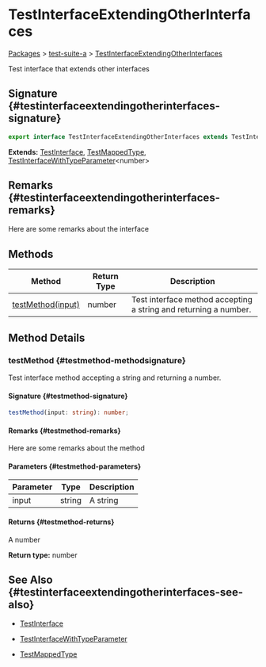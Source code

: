 # TestInterfaceExtendingOtherInterfaces

[Packages](./) &gt; [test-suite-a](./test-suite-a) &gt; [TestInterfaceExtendingOtherInterfaces](./test-suite-a/testinterfaceextendingotherinterfaces-interface)

Test interface that extends other interfaces

## Signature {#testinterfaceextendingotherinterfaces-signature}

```typescript
export interface TestInterfaceExtendingOtherInterfaces extends TestInterface, TestMappedType, TestInterfaceWithTypeParameter<number>
```

**Extends:** [TestInterface](./test-suite-a/testinterface-interface), [TestMappedType](./test-suite-a#testmappedtype-typealias), [TestInterfaceWithTypeParameter](./test-suite-a/testinterfacewithtypeparameter-interface)&lt;number&gt;

## Remarks {#testinterfaceextendingotherinterfaces-remarks}

Here are some remarks about the interface

## Methods

| Method | Return Type | Description |
| --- | --- | --- |
| [testMethod(input)](./test-suite-a/testinterfaceextendingotherinterfaces-interface#testmethod-methodsignature) | number | Test interface method accepting a string and returning a number. |

## Method Details

### testMethod {#testmethod-methodsignature}

Test interface method accepting a string and returning a number.

#### Signature {#testmethod-signature}

```typescript
testMethod(input: string): number;
```

#### Remarks {#testmethod-remarks}

Here are some remarks about the method

#### Parameters {#testmethod-parameters}

| Parameter | Type | Description |
| --- | --- | --- |
| input | string | A string |

#### Returns {#testmethod-returns}

A number

**Return type:** number

## See Also {#testinterfaceextendingotherinterfaces-see-also}

- [TestInterface](./test-suite-a/testinterface-interface)

- [TestInterfaceWithTypeParameter](./test-suite-a/testinterfacewithtypeparameter-interface)

- [TestMappedType](./test-suite-a#testmappedtype-typealias)
